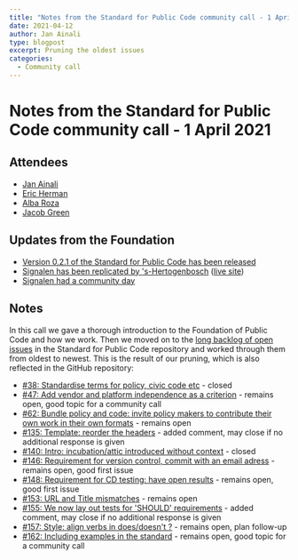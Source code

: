 ```yaml
---
title: "Notes from the Standard for Public Code community call - 1 April 2021"
date: 2021-04-12
author: Jan Ainali
type: blogpost
excerpt: Pruning the oldest issues
categories:
  - Community call
---
```


# Notes from the Standard for Public Code community call - 1 April 2021

## Attendees

* [Jan Ainali](https://publiccode.net/who-we-are/team/jan-ainali.html)
* [Eric Herman](https://publiccode.net/who-we-are/team/eric-herman.html)
* [Alba Roza](https://web.archive.org/web/20210225190155/https://publiccode.net/who-we-are/team/alba-roza.html)
* [Jacob Green](https://twitter.com/jacoblyopen)

## Updates from the Foundation

* [Version 0.2.1 of the Standard for Public Code has been released](https://github.com/standard-for-public-code/standard-for-public-code/releases/tag/0.2.1)
* [Signalen has been replicated by 's-Hertogenbosch](https://commonground.nl/news/view/418b95d8-b3e3-4bd0-9ece-48984a472b93/gemeente-s-hertogenbosch-live-met-signalen) ([live site](https://meldingen.s-hertogenbosch.nl/incident/beschrijf))
* [Signalen had a community day](https://web.archive.org/web/20211020122500/https://signalen.org/en/news/2021-03-29-notes-community-meetup/)

## Notes

In this call we gave a thorough introduction to the Foundation of Public Code and how we work. Then we moved on to the [long backlog of open issues](https://github.com/publiccodenet/standard/issues?q=is%3Aissue+is%3Aopen+sort%3Acreated-asc) in the Standard for Public Code repository and worked through them from oldest to newest. This is the result of our pruning, which is also reflected in the GitHub repository:

* [#38: Standardise terms for policy, civic code etc](https://github.com/publiccodenet/standard/issues/38) - closed
* [#47: Add vendor and platform independence as a criterion](https://github.com/publiccodenet/standard/issues/47) - remains open, good topic for a community call
* [#62: Bundle policy and code: invite policy makers to contribute their own work in their own formats](https://github.com/publiccodenet/standard/issues/62) - remains open
* [#135: Template: reorder the headers](https://github.com/publiccodenet/standard/issues/135) - added comment, may close if no additional response is given
* [#140: Intro: incubation/attic introduced without context](https://github.com/publiccodenet/standard/issues/140) - closed
* [#146: Requirement for version control, commit with an email adress](https://github.com/publiccodenet/standard/issues/146) - remains open, good first issue
* [#148: Requirement for CD testing: have open results](https://github.com/publiccodenet/standard/issues/148) - remains open, good first issue
* [#153: URL and Title mismatches](https://github.com/publiccodenet/standard/issues/153) - remains open
* [#155: We now lay out tests for 'SHOULD' requirements](https://github.com/publiccodenet/standard/issues/155) - added comment, may close if no additional response is given
* [#157: Style: align verbs in does/doesn't ?](https://github.com/publiccodenet/standard/issues/157) - remains open, plan follow-up
* [#162: Including examples in the standard](https://github.com/publiccodenet/standard/issues/162) - remains open, good topic for a community call
